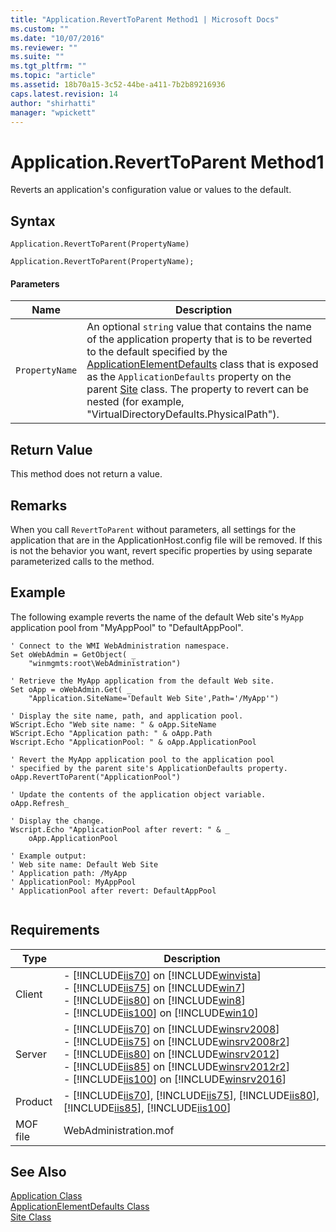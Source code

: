 ```yaml
---
title: "Application.RevertToParent Method1 | Microsoft Docs"
ms.custom: ""
ms.date: "10/07/2016"
ms.reviewer: ""
ms.suite: ""
ms.tgt_pltfrm: ""
ms.topic: "article"
ms.assetid: 18b70a15-3c52-44be-a411-7b2b89216936
caps.latest.revision: 14
author: "shirhatti"
manager: "wpickett"
---
```

# Application.RevertToParent Method1
Reverts an application's configuration value or values to the default.  
  
## Syntax  
  
```vbs  
Application.RevertToParent(PropertyName)  
```  
  
```jscript#  
Application.RevertToParent(PropertyName);  
```  
  
#### Parameters  
  
|Name|Description|  
|----------|-----------------|  
|`PropertyName`|An optional `string` value that contains the name of the application property that is to be reverted to the default specified by the [ApplicationElementDefaults](../wmi-provider/applicationelementdefaults-class2.md) class that is exposed as the `ApplicationDefaults` property on the parent [Site](../wmi-provider/site-class1.md) class. The property to revert can be nested (for example, "VirtualDirectoryDefaults.PhysicalPath").|  
  
## Return Value  
 This method does not return a value.  
  
## Remarks  
 When you call `RevertToParent` without parameters, all settings for the application that are in the ApplicationHost.config file will be removed. If this is not the behavior you want, revert specific properties by using separate parameterized calls to the method.  
  
## Example  
 The following example reverts the name of the default Web site's `MyApp` application pool from "MyAppPool" to "DefaultAppPool".  
  
```  
' Connect to the WMI WebAdministration namespace.  
Set oWebAdmin = GetObject( _  
    "winmgmts:root\WebAdministration")  
  
' Retrieve the MyApp application from the default Web site.  
Set oApp = oWebAdmin.Get( _  
    "Application.SiteName='Default Web Site',Path='/MyApp'")  
  
' Display the site name, path, and application pool.  
WScript.Echo "Web site name: " & oApp.SiteName  
WScript.Echo "Application path: " & oApp.Path      
Wscript.Echo "ApplicationPool: " & oApp.ApplicationPool  
  
' Revert the MyApp application pool to the application pool  
' specified by the parent site's ApplicationDefaults property.  
oApp.RevertToParent("ApplicationPool")  
  
' Update the contents of the application object variable.  
oApp.Refresh_  
  
' Display the change.  
Wscript.Echo "ApplicationPool after revert: " & _  
    oApp.ApplicationPool  
  
' Example output:  
' Web site name: Default Web Site  
' Application path: /MyApp  
' ApplicationPool: MyAppPool  
' ApplicationPool after revert: DefaultAppPool  
  
```  
  
## Requirements  
  
|Type|Description|  
|----------|-----------------|  
|Client|-   [!INCLUDE[iis70](../wmi-provider/includes/iis70-md.md)] on [!INCLUDE[winvista](../wmi-provider/includes/winvista-md.md)]<br />-   [!INCLUDE[iis75](../wmi-provider/includes/iis75-md.md)] on [!INCLUDE[win7](../wmi-provider/includes/win7-md.md)]<br />-   [!INCLUDE[iis80](../wmi-provider/includes/iis80-md.md)] on [!INCLUDE[win8](../wmi-provider/includes/win8-md.md)]<br />-   [!INCLUDE[iis100](../wmi-provider/includes/iis100-md.md)] on [!INCLUDE[win10](../wmi-provider/includes/win10-md.md)]|  
|Server|-   [!INCLUDE[iis70](../wmi-provider/includes/iis70-md.md)] on [!INCLUDE[winsrv2008](../wmi-provider/includes/winsrv2008-md.md)]<br />-   [!INCLUDE[iis75](../wmi-provider/includes/iis75-md.md)] on [!INCLUDE[winsrv2008r2](../wmi-provider/includes/winsrv2008r2-md.md)]<br />-   [!INCLUDE[iis80](../wmi-provider/includes/iis80-md.md)] on [!INCLUDE[winsrv2012](../wmi-provider/includes/winsrv2012-md.md)]<br />-   [!INCLUDE[iis85](../wmi-provider/includes/iis85-md.md)] on [!INCLUDE[winsrv2012r2](../wmi-provider/includes/winsrv2012r2-md.md)]<br />-   [!INCLUDE[iis100](../wmi-provider/includes/iis100-md.md)] on [!INCLUDE[winsrv2016](../wmi-provider/includes/winsrv2016-md.md)]|  
|Product|-   [!INCLUDE[iis70](../wmi-provider/includes/iis70-md.md)], [!INCLUDE[iis75](../wmi-provider/includes/iis75-md.md)], [!INCLUDE[iis80](../wmi-provider/includes/iis80-md.md)], [!INCLUDE[iis85](../wmi-provider/includes/iis85-md.md)], [!INCLUDE[iis100](../wmi-provider/includes/iis100-md.md)]|  
|MOF file|WebAdministration.mof|  
  
## See Also  
 [Application Class](../wmi-provider/application-class1.md)   
 [ApplicationElementDefaults Class](../wmi-provider/applicationelementdefaults-class2.md)   
 [Site Class](../wmi-provider/site-class1.md)